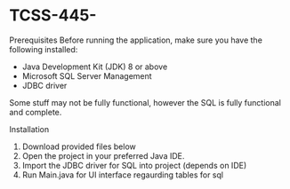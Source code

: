 # TCSS-445-
Prerequisites
Before running the application, make sure you have the following installed:

- Java Development Kit (JDK) 8 or above
- Microsoft SQL Server Management 
- JDBC driver 

Some stuff may not be fully functional, however the SQL is fully functional and complete.

Installation
1. Download provided files below
2. Open the project in your preferred Java IDE.
3. Import the JDBC driver for SQL into project (depends on IDE)
4. Run Main.java for UI interface regaurding tables for sql 
